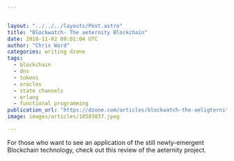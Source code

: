 ```yaml
---


layout: "../../../layouts/Post.astro"
title: "Blockwatch- The aeternity Blockchain"
date: 2018-11-02 09:01:04 UTC
author: "Chris Ward"
categories: writing dzone
tags:
  - blockchain
  - dns
  - tokens
  - oracles
  - state channels
  - erlang
  - functional programming
publication_url: "https://dzone.com/articles/blockwatch-the-aeligternity-blockchain"
image: images/articles/10583037.jpeg

---
```

For those who want to see an application of the still newly-emergent Blockchain technology, check out this review of the aeternity project.

